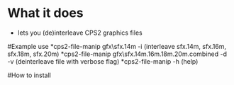 # What it does
* lets you (de)interleave CPS2 graphics files

#Example use
*cps2-file-manip gfx\sfx.14m -i (interleave sfx.14m, sfx.16m, sfx.18m, sfx.20m)
*cps2-file-manip gfx\sfx.14m.16m.18m.20m.combined -d -v (deinterleave file with verbose flag)
*cps2-file-manip -h (help)

#How to install
